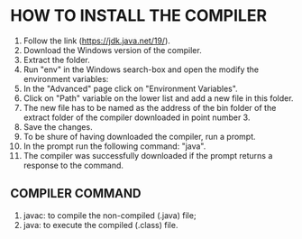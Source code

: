 # HOW TO INSTALL THE COMPILER

1. Follow the link (https://jdk.java.net/19/).
2. Download the Windows version of the compiler.
3. Extract the folder.
4. Run "env" in the Windows search-box and open the modify the environment variables:
5. In the "Advanced" page click on "Environment Variables".
6. Click on "Path" variable on the lower list and add a new file in this folder.
7. The new file has to be named as the address of the bin folder of the extract folder of the compiler downloaded in point number 3.
8. Save the changes.
9. To be shure of having downloaded the compiler, run a prompt.
10. In the prompt run the following command: "java".
11. The compiler was successfully downloaded if the prompt returns a response to the command.

## COMPILER COMMAND

1. javac: to compile the non-compiled (.java) file;
2. java: to execute the compiled (.class) file.
